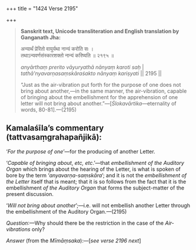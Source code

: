 +++
title = "1424 Verse 2195"

+++
> **Sanskrit text, Unicode transliteration and English translation by Ganganath Jha:** 
>
> अन्यार्थं प्रेरितो वायुर्यथा नान्यं करोति सः ।  
> तथाऽन्यवर्णसंस्कारशक्तो नान्यं करिष्यति ॥ २१९५ ॥ 
>
> *anyārthaṃ prerito vāyuryathā nānyaṃ karoti saḥ* \|  
> *tathā'nyavarṇasaṃskāraśakto nānyaṃ kariṣyati* \|\| 2195 \|\| 
>
> “Just as the air-vibration put forth for the purpose of one does not bring about another,—in the same manner, the air-vibration, capable of bringing about the embellishment for the apprehension of one letter will not bring about another.”—[*Ślokavārtika*—eternality of words, 80-81].—(2195)



## Kamalaśīla’s commentary (tattvasaṃgrahapañjikā):

‘*For the purpose of one*’—for the producing of another Letter.

‘*Capable of bringing about*, *etc, etc*.’—that *embellishment of the Auditory Organ* which brings about the hearing of the Letter, is what is spoken of bore by the term ‘*anyavarṇa-saṃskāra*’; and it is not the *embellishment of the Letter* itself that is meant; that it is so follows from the fact that it is the embellishment *of the Auditory Organ* that forms the subject-matter of the present discussion.

‘*Will not bring about another*’;—i.e. will not embellish another Letter through the embellishment of the Auditory Organ.—(2195)

*Question*:—Why should there be the restriction in the case of the *Air-vibrations* only?

*Answer* (from the *Mīmāṃsaka*):—[*see verse 2196 next*]


